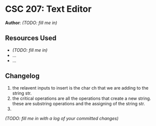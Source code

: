 # CSC 207: Text Editor

**Author**: _(TODO: fill me in)_

## Resources Used

+ _(TODO: fill me in)_
+ ...
+ ...

## Changelog
1. the relavent inputs to insert is the char ch that we are adding to the
   string str.
2. the critical operations are all the operations that create a new string.
   these are substring operations and the assigning of the string str.
3. 


_(TODO: fill me in with a log of your committed changes)_
